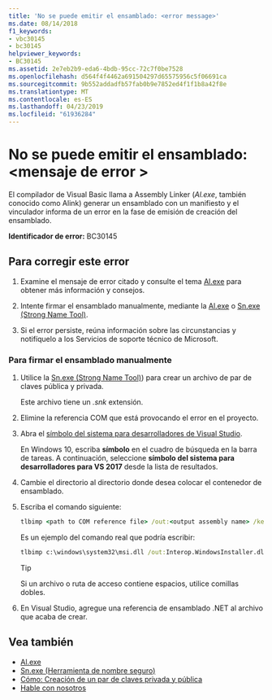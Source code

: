 ```yaml
---
title: 'No se puede emitir el ensamblado: <error message>'
ms.date: 08/14/2018
f1_keywords:
- vbc30145
- bc30145
helpviewer_keywords:
- BC30145
ms.assetid: 2e7eb2b9-eda6-4bdb-95cc-72c7f0be7528
ms.openlocfilehash: d564f4f4462a691504297d65575956c5f06691ca
ms.sourcegitcommit: 9b552addadfb57fab0b9e7852ed4f1f1b8a42f8e
ms.translationtype: MT
ms.contentlocale: es-ES
ms.lasthandoff: 04/23/2019
ms.locfileid: "61936284"
---
```

# <a name="unable-to-emit-assembly-error-message"></a>No se puede emitir el ensamblado: \<mensaje de error >

El compilador de Visual Basic llama a Assembly Linker (*Al.exe*, también conocido como Alink) generar un ensamblado con un manifiesto y el vinculador informa de un error en la fase de emisión de creación del ensamblado.

**Identificador de error:** BC30145

## <a name="to-correct-this-error"></a>Para corregir este error

1. Examine el mensaje de error citado y consulte el tema [Al.exe](../../../framework/tools/al-exe-assembly-linker.md) para obtener más información y consejos.

2. Intente firmar el ensamblado manualmente, mediante la [Al.exe](../../../framework/tools/al-exe-assembly-linker.md) o [Sn.exe (Strong Name Tool)](../../../framework/tools/sn-exe-strong-name-tool.md).

3. Si el error persiste, reúna información sobre las circunstancias y notifíquelo a los Servicios de soporte técnico de Microsoft.

### <a name="to-sign-the-assembly-manually"></a>Para firmar el ensamblado manualmente

1. Utilice la [Sn.exe (Strong Name Tool)](../../../framework/tools/sn-exe-strong-name-tool.md)) para crear un archivo de par de claves pública y privada.

   Este archivo tiene un *.snk* extensión.

2. Elimine la referencia COM que está provocando el error en el proyecto.

3. Abra el [símbolo del sistema para desarrolladores de Visual Studio](../../../framework/tools/developer-command-prompt-for-vs.md).

   En Windows 10, escriba **símbolo** en el cuadro de búsqueda en la barra de tareas. A continuación, seleccione **símbolo del sistema para desarrolladores para VS 2017** desde la lista de resultados.

4. Cambie el directorio al directorio donde desea colocar el contenedor de ensamblado.

5. Escriba el comando siguiente:

    ```cmd
    tlbimp <path to COM reference file> /out:<output assembly name> /keyfile:<path to .snk file>
    ```

   Es un ejemplo del comando real que podría escribir:

    ```cmd
    tlbimp c:\windows\system32\msi.dll /out:Interop.WindowsInstaller.dll /keyfile:"c:\documents and settings\mykey.snk"
    ```

   > [!TIP]
   > Si un archivo o ruta de acceso contiene espacios, utilice comillas dobles.

6. En Visual Studio, agregue una referencia de ensamblado .NET al archivo que acaba de crear.

## <a name="see-also"></a>Vea también

- [Al.exe](../../../framework/tools/al-exe-assembly-linker.md)
- [Sn.exe (Herramienta de nombre seguro)](../../../framework/tools/sn-exe-strong-name-tool.md)
- [Cómo: Creación de un par de claves privada y pública](../../../framework/app-domains/how-to-create-a-public-private-key-pair.md)
- [Hable con nosotros](/visualstudio/ide/talk-to-us)